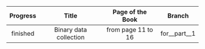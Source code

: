 | Progress |           Title            |  Page of the Book  |       Branch       |
|:--------:|:--------------------------:|:------------------:|:------------------:|
| finished |   Binary data collection   | from page 11 to 16 |    for__part__1    |
